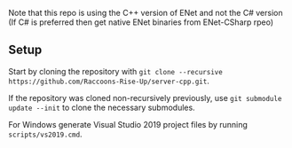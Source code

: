 Note that this repo is using the C++ version of ENet and not the C# version (If C# is preferred then get native ENet binaries from ENet-CSharp rpeo)

## Setup
Start by cloning the repository with `git clone --recursive https://github.com/Raccoons-Rise-Up/server-cpp.git`.

If the repository was cloned non-recursively previously, use `git submodule update --init` to clone the necessary submodules.

For Windows generate Visual Studio 2019 project files by running `scripts/vs2019.cmd`.
